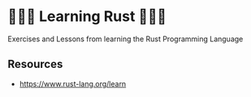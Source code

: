 # 🦀🦀🦀 Learning Rust 🦀🦀🦀

Exercises and Lessons from learning the Rust Programming Language

## Resources

* https://www.rust-lang.org/learn
